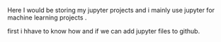 Here I would be storing my jupyter projects and i mainly use jupyter for machine learning projects .

first i hhave to know how and if we can add jupyter files to github.
 
 
